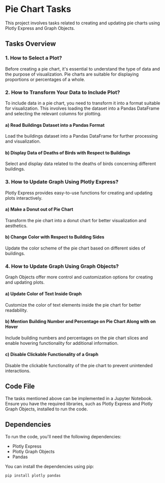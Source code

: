 # Pie Chart Tasks

This project involves tasks related to creating and updating pie charts using Plotly Express and Graph Objects.

## Tasks Overview

### 1. How to Select a Plot?

Before creating a pie chart, it's essential to understand the type of data and the purpose of visualization. Pie charts are suitable for displaying proportions or percentages of a whole.

### 2. How to Transform Your Data to Include Plot?

To include data in a pie chart, you need to transform it into a format suitable for visualization. This involves loading the dataset into a Pandas DataFrame and selecting the relevant columns for plotting.

#### a) Read Buildings Dataset into a Pandas Format

Load the buildings dataset into a Pandas DataFrame for further processing and visualization.

#### b) Display Data of Deaths of Birds with Respect to Buildings

Select and display data related to the deaths of birds concerning different buildings.

### 3. How to Update Graph Using Plotly Express?

Plotly Express provides easy-to-use functions for creating and updating plots interactively.

#### a) Make a Donut out of Pie Chart

Transform the pie chart into a donut chart for better visualization and aesthetics.

#### b) Change Color with Respect to Building Sides

Update the color scheme of the pie chart based on different sides of buildings.

### 4. How to Update Graph Using Graph Objects?

Graph Objects offer more control and customization options for creating and updating plots.

#### a) Update Color of Text Inside Graph

Customize the color of text elements inside the pie chart for better readability.

#### b) Mention Building Number and Percentage on Pie Chart Along with on Hover

Include building numbers and percentages on the pie chart slices and enable hovering functionality for additional information.

#### c) Disable Clickable Functionality of a Graph

Disable the clickable functionality of the pie chart to prevent unintended interactions.

## Code File

The tasks mentioned above can be implemented in a Jupyter Notebook. Ensure you have the required libraries, such as Plotly Express and Plotly Graph Objects, installed to run the code.

## Dependencies

To run the code, you'll need the following dependencies:

- Plotly Express
- Plotly Graph Objects
- Pandas

You can install the dependencies using pip:

```bash
pip install plotly pandas
